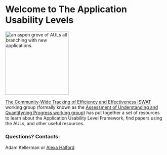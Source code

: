 # Welcome to The Application Usability Levels


<img src="AUL/Graphics/branching_AUL.jpeg" alt="an aspen grove of AULs all branching with new applications. " width="200"/>

[The Community-Wide Tracking of Efficiency and Effectiveness ISWAT ](https://www.iswat-cospar.org/O1-01)working group (formally known as the [Assessment of Understanding and Quantifyning Progress working group](https://ccmc.gsfc.nasa.gov/assessment/topics/trackprogress.php)) has put together a set of resources to learn about the Application Usability Level Framework, find papers using the AULs, and other useful resources. 

### Questions? Contacts: 
Adam Kellerman or 
[Alexa Halford](mailto:Alexa.J.Halford@nasa.gov?subject=[GitHub]%20AUL%20Questions/comments])
